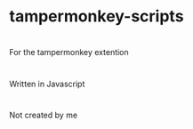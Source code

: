 # tampermonkey-scripts
#
For the tampermonkey extention
#
Written in Javascript
#
Not created by me
